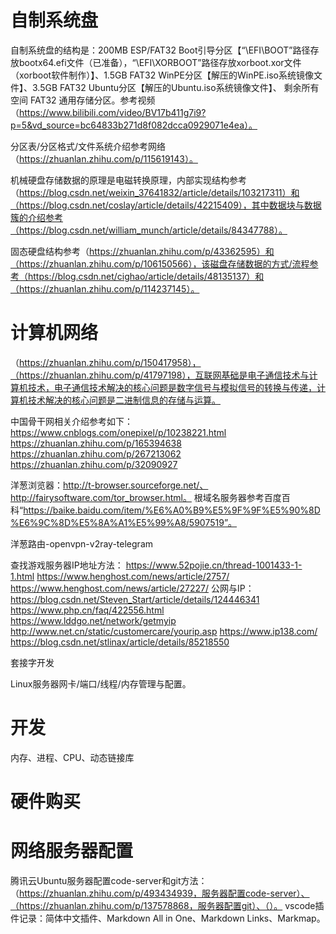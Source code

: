 # 自制系统盘
自制系统盘的结构是：200MB ESP/FAT32 Boot引导分区【“\EFI\BOOT”路径存放bootx64.efi文件（已准备），“\EFI\XORBOOT”路径存放xorboot.xor文件（xorboot软件制作）】、1.5GB FAT32 WinPE分区【解压的WinPE.iso系统镜像文件】、3.5GB FAT32 Ubuntu分区【解压的Ubuntu.iso系统镜像文件】、 剩余所有空间 FAT32 通用存储分区。参考视频（https://www.bilibili.com/video/BV17b411g7i9?p=5&vd_source=bc64833b271d8f082dcca0929071e4ea）。

分区表/分区格式/文件系统介绍参考网络（https://zhuanlan.zhihu.com/p/115619143）。

机械硬盘存储数据的原理是电磁转换原理，内部实现结构参考（https://blog.csdn.net/weixin_37641832/article/details/103217311）和（https://blog.csdn.net/coslay/article/details/42215409），其中数据块与数据簇的介绍参考（https://blog.csdn.net/william_munch/article/details/84347788）。

固态硬盘结构参考（https://zhuanlan.zhihu.com/p/43362595）和（https://zhuanlan.zhihu.com/p/106150566），该磁盘存储数据的方式/流程参考（https://blog.csdn.net/cighao/article/details/48135137）和（https://zhuanlan.zhihu.com/p/114237145）。

# 计算机网络
（https://zhuanlan.zhihu.com/p/150417958），（https://zhuanlan.zhihu.com/p/41797198），互联网基础是电子通信技术与计算机技术，电子通信技术解决的核心问题是数字信号与模拟信号的转换与传递，计算机技术解决的核心问题是二进制信息的存储与运算。

中国骨干网相关介绍参考如下：
https://www.cnblogs.com/onepixel/p/10238221.html
https://zhuanlan.zhihu.com/p/165394638
https://zhuanlan.zhihu.com/p/267213062
https://zhuanlan.zhihu.com/p/32090927

洋葱浏览器：http://t-browser.sourceforge.net/、http://fairysoftware.com/tor_browser.html。
根域名服务器参考百度百科“https://baike.baidu.com/item/%E6%A0%B9%E5%9F%9F%E5%90%8D%E6%9C%8D%E5%8A%A1%E5%99%A8/5907519”。

洋葱路由-openvpn-v2ray-telegram

查找游戏服务器IP地址方法：
https://www.52pojie.cn/thread-1001433-1-1.html
https://www.henghost.com/news/article/2757/
https://www.henghost.com/news/article/27227/
公网与IP：
https://blog.csdn.net/Steven_Start/article/details/124446341
https://www.php.cn/faq/422556.html
https://www.lddgo.net/network/getmyip
http://www.net.cn/static/customercare/yourip.asp
https://www.ip138.com/
https://blog.csdn.net/stlinax/article/details/85218550

套接字开发

Linux服务器网卡/端口/线程/内存管理与配置。

# 开发
内存、进程、CPU、动态链接库

# 硬件购买

# 网络服务器配置
腾讯云Ubuntu服务器配置code-server和git方法：（https://zhuanlan.zhihu.com/p/493434939，服务器配置code-server）、（https://zhuanlan.zhihu.com/p/137578868，服务器配置git）、（）。
vscode插件记录：简体中文插件、Markdown All in One、Markdown Links、Markmap。
